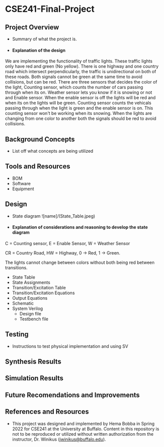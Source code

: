 # CSE241-Final-Project
## Project Overview
- Summary of what the project is.
- ####  Explanation of the design ####
We are implementing the functionality of traffic lights. These traffic lights only have red and green (No yellow). There is one highway and one country road which intersect perpendicularly, the traffic is unidirectional on both of these roads. Both signals cannot be green at the same time to avoid collisions, but can be red. There are three sensors that decides the color of the light, Counting sensor, which counts the number of cars passing through when its on. Weather sensor lets you know if it is snowing or not and Enable sensor. When the enable sensor is off the lights will be red and when its on the lights will be green. Counting sensor counts the vehicals passing through when the light is green and the enable sensor is on. This counting sensor won't be working when its snowing. When the lights are changing from one color to another both the signals should be red to avoid collisions.

## Background Concepts
- List off what concepts are being utilized
## Tools and Resources
- BOM
- Software
- Equipment
## Design
- State diagram
![name]/(State_Table.jpeg)
- #### Explanation of considerations and reasoning to develop the state diagram ####

C = Counting sensor,
E = Enable Sensor,
W = Weather Sensor

CR = Country Road,
HW = Highway,
0 -> Red,
1 -> Green.

The lights cannot change between colors without both being red between transitions.

- State Table
- State Assignments
- Transition/Excitation Table
- Transition/Excitation Equations
- Output Equations
- Schematic
- System Verilog
  - Design file
  - Testbench file
## Testing
- Instructions to test physical implementation and using SV
## Synthesis Results
## Simulation Results
## Future Recomendations and Improvements
## References and Resources
- This project was designed and implemented by Hema Bobba in Spring 2022 for CSE241 at the University at Buffalo. Content in this repository is not to be reproduced or utilized without written authorization from the instructor, Dr. Winikus (jwinikus@buffalo.edu). 
